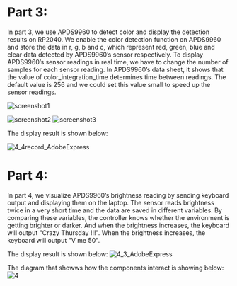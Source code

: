 # Part 3:
In part 3, we use APDS9960 to detect color and display the detection results on RP2040. 
We enable the color detection function on APDS9960 and store the data in r, g, b and c, which represent red, green, blue and clear data detected by APDS9960’s sensor respectively.
To display APDS9960’s sensor readings in real time, we have to change the number of samples for each sensor reading. In APDS9960’s data sheet, it shows that the value of color_integration_time determines time between readings. The default value is 256 and we could set this value small to speed up the sensor readings.


![screenshot1](https://user-images.githubusercontent.com/113371324/191817230-a68f800b-3ca7-4bbf-b15f-7f5a999350a6.png)

![screenshot2](https://user-images.githubusercontent.com/113371324/191817294-d1a07b96-58b6-4834-9639-6d7152f0cb81.png)
![screenshot3](https://user-images.githubusercontent.com/113371324/191817331-54c98fd4-b16e-46f1-842a-02392a846df0.png)

The display result is shown below:

![4_4record_AdobeExpress](https://user-images.githubusercontent.com/113371324/191828183-40272fe2-ccc7-48b0-aeb1-79829e2eb0b7.gif)


# Part 4:
In part 4, we visualize APDS9960’s brightness reading by sending keyboard output and displaying them on the laptop. The sensor reads brightness twice in a very short time and the data are saved in different variables. By comparing these variables, the controller knows whether the environment is getting brighter or darker. And when the brightness increases, the keyboard will output "Crazy Thursday !!!". When the brightness increases, the keyboard will output "V me 50". 

The display result is shown below:
![4_3_AdobeExpress](https://user-images.githubusercontent.com/113371324/191828840-11dc510b-9e33-4c6f-b52e-b9d7b33477c2.gif)



The diagram that showws how the components interact is showing below:
![4](https://user-images.githubusercontent.com/113371324/191817534-be1cdefa-87f8-48ba-b8a0-3de8ff8355df.png)
